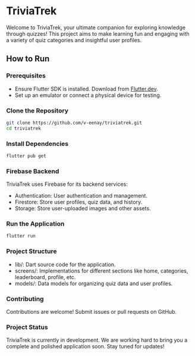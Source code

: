 # TriviaTrek

Welcome to TriviaTrek, your ultimate companion for exploring knowledge through quizzes! This project aims to make learning fun and engaging with a variety of quiz categories and insightful user profiles.

## How to Run

### Prerequisites

- Ensure Flutter SDK is installed. Download from [Flutter.dev](https://flutter.dev).
- Set up an emulator or connect a physical device for testing.

### Clone the Repository

```bash
git clone https://github.com/v-eenay/triviatrek.git
cd triviatrek
```

### Install Dependencies

```bash
flutter pub get
```

### Firebase Backend

TriviaTrek uses Firebase for its backend services:

- Authentication: User authentication and management.
- Firestore: Store user profiles, quiz data, and history.
- Storage: Store user-uploaded images and other assets.

### Run the Application

```bash
flutter run
```

### Project Structure

- lib/: Dart source code for the application.
- screens/: Implementations for different sections like home, categories, leaderboard, profile, etc.
- models/: Data models for organizing quiz data and user profiles.

### Contributing

Contributions are welcome! Submit issues or pull requests on GitHub.

### Project Status

TriviaTrek is currently in development. We are working hard to bring you a complete and polished application soon. Stay tuned for updates!
